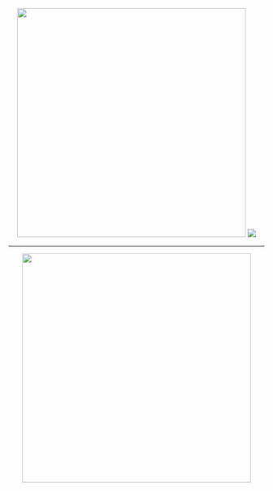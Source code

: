 <p align="center">
  <img width="450" src="https://i.imgur.com/FUwUDOW.png">
  
  <img src="https://readme-typing-svg.herokuapp.com?font=Fira+Code&duration=2000&pause=200&color=FFA5A5&center=true&vCenter=true&width=1300&height=90&lines=and+i+dont+blame+you;if+you+want+to;bury+me+in+your+memory;im+not+the+boy+i+ought+to+be+%2C+but;maybe+when+you+tell+your+friends;you+can+tell+them+what+you+saw+in+me;and+not+the+way+i+am+.;+;+">
</p>

---

<p align="center">
  <img width="450" src="https://i.imgur.com/vvjQzT8.png">
</p>


